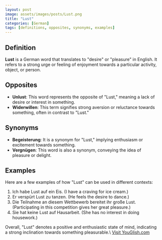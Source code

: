 ```yaml
---
layout: post
image: assets/images/posts/Lust.png
title: "Lust"
categories: [German]
tags: [definitions, opposites, synonyms, examples]
---
```


## Definition
**Lust** is a German word that translates to "desire" or "pleasure" in English. It refers to a strong urge or feeling of enjoyment towards a particular activity, object, or person.

## Opposites
- **Unlust**: This word represents the opposite of "Lust," meaning a lack of desire or interest in something.
- **Widerwillen**: This term signifies strong aversion or reluctance towards something, often in contrast to "Lust."

## Synonyms
- **Begeisterung**: It is a synonym for "Lust," implying enthusiasm or excitement towards something.
- **Vergnügen**: This word is also a synonym, conveying the idea of pleasure or delight.

## Examples
Here are a few examples of how "Lust" can be used in different contexts:

1. Ich habe Lust auf ein Eis. (I have a craving for ice cream.)
2. Er verspürt Lust zu tanzen. (He feels the desire to dance.)
3. Die Teilnahme an diesem Wettbewerb bereitet ihr große Lust. (Participating in this competition gives her great pleasure.)
4. Sie hat keine Lust auf Hausarbeit. (She has no interest in doing housework.)

Overall, "Lust" denotes a positive and enthusiastic state of mind, indicating a strong inclination towards something pleasurable.\ <a id="yg-widget-0" class="youglish-widget" data-query="Lust" data-lang="german" data-components="8412" data-auto-start="0" data-bkg-color="theme_light" data-title="How%20to%20pronounce%20Lust%20in%20German"  rel="nofollow" href="https://youglish.com">Visit YouGlish.com</a><script async src="https://youglish.com/public/emb/widget.js" charset="utf-8"></script>
